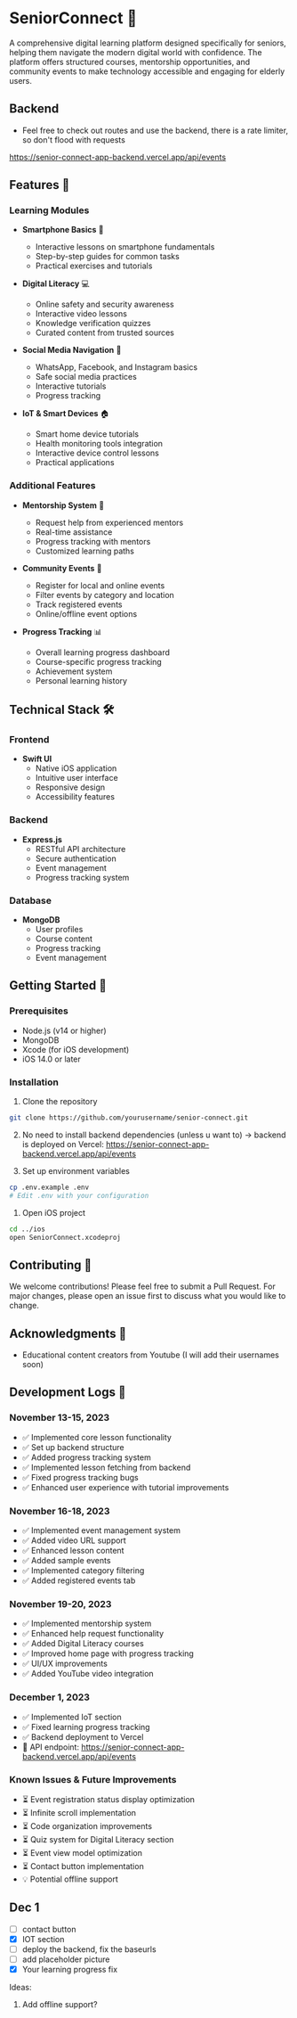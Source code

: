 # SeniorConnect 🌟

A comprehensive digital learning platform designed specifically for seniors, helping them navigate the modern digital world with confidence. The platform offers structured courses, mentorship opportunities, and community events to make technology accessible and engaging for elderly users.

## Backend

- Feel free to check out routes and use the backend, there is a rate limiter, so don't flood with requests

https://senior-connect-app-backend.vercel.app/api/events

## Features 🚀

### Learning Modules

- **Smartphone Basics** 📱

  - Interactive lessons on smartphone fundamentals
  - Step-by-step guides for common tasks
  - Practical exercises and tutorials

- **Digital Literacy** 💻

  - Online safety and security awareness
  - Interactive video lessons
  - Knowledge verification quizzes
  - Curated content from trusted sources

- **Social Media Navigation** 🤝

  - WhatsApp, Facebook, and Instagram basics
  - Safe social media practices
  - Interactive tutorials
  - Progress tracking

- **IoT & Smart Devices** 🏠
  - Smart home device tutorials
  - Health monitoring tools integration
  - Interactive device control lessons
  - Practical applications

### Additional Features

- **Mentorship System** 👥

  - Request help from experienced mentors
  - Real-time assistance
  - Progress tracking with mentors
  - Customized learning paths

- **Community Events** 📅

  - Register for local and online events
  - Filter events by category and location
  - Track registered events
  - Online/offline event options

- **Progress Tracking** 📊
  - Overall learning progress dashboard
  - Course-specific progress tracking
  - Achievement system
  - Personal learning history

## Technical Stack 🛠

### Frontend

- **Swift UI**
  - Native iOS application
  - Intuitive user interface
  - Responsive design
  - Accessibility features

### Backend

- **Express.js**
  - RESTful API architecture
  - Secure authentication
  - Event management
  - Progress tracking system

### Database

- **MongoDB**
  - User profiles
  - Course content
  - Progress tracking
  - Event management

## Getting Started 🏁

### Prerequisites

- Node.js (v14 or higher)
- MongoDB
- Xcode (for iOS development)
- iOS 14.0 or later

### Installation

1. Clone the repository

```bash
git clone https://github.com/yourusername/senior-connect.git
```

2. No need to install backend dependencies (unless u want to) -> backend is deployed on Vercel: https://senior-connect-app-backend.vercel.app/api/events

3. Set up environment variables

```bash
cp .env.example .env
# Edit .env with your configuration
```

1. Open iOS project

```bash
cd ../ios
open SeniorConnect.xcodeproj
```

## Contributing 🤝

We welcome contributions! Please feel free to submit a Pull Request. For major changes, please open an issue first to discuss what you would like to change.

## Acknowledgments 🙏

- Educational content creators from Youtube (I will add their usernames soon)

## Development Logs 📝

### November 13-15, 2023

- ✅ Implemented core lesson functionality
- ✅ Set up backend structure
- ✅ Added progress tracking system
- ✅ Implemented lesson fetching from backend
- ✅ Fixed progress tracking bugs
- ✅ Enhanced user experience with tutorial improvements

### November 16-18, 2023

- ✅ Implemented event management system
- ✅ Added video URL support
- ✅ Enhanced lesson content
- ✅ Added sample events
- ✅ Implemented category filtering
- ✅ Added registered events tab

### November 19-20, 2023

- ✅ Implemented mentorship system
- ✅ Enhanced help request functionality
- ✅ Added Digital Literacy courses
- ✅ Improved home page with progress tracking
- ✅ UI/UX improvements
- ✅ Added YouTube video integration

### December 1, 2023

- ✅ Implemented IoT section
- ✅ Fixed learning progress tracking
- ✅ Backend deployment to Vercel
- 🔄 API endpoint: https://senior-connect-app-backend.vercel.app/api/events

### Known Issues & Future Improvements

- ⏳ Event registration status display optimization
- ⏳ Infinite scroll implementation
- ⏳ Code organization improvements
- ⏳ Quiz system for Digital Literacy section
- ⏳ Event view model optimization
- ⏳ Contact button implementation
- 💡 Potential offline support

## Dec 1

- [ ] contact button
- [x] IOT section
- [ ] deploy the backend, fix the baseurls
- [ ] add placeholder picture
- [x] Your learning progress fix

Ideas:

1. Add offline support?
